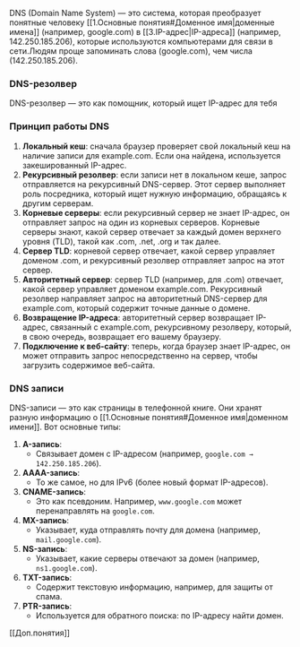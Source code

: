 DNS (Domain Name System) — это система, которая преобразует понятные человеку [[1.Основные понятия#Доменное имя|доменные имена]] (например, google.com) в [[3.IP-адрес|IP-адреса]] (например, 142.250.185.206), которые используются компьютерами для связи в сети.Людям проще запоминать слова (google.com), чем числа (142.250.185.206).
### DNS-резолвер
DNS-резолвер — это как помощник, который ищет IP-адрес для тебя 
### Принцип работы DNS
1. **Локальный кеш**: сначала браузер проверяет свой локальный кеш на наличие записи для example.com. Если она найдена, используется закешированный IP-адрес.
2. **Рекурсивный резолвер**: если записи нет в локальном кеше, запрос отправляется на рекурсивный DNS-сервер. Этот сервер выполняет роль посредника, который ищет нужную информацию, обращаясь к другим серверам.
3. **Корневые серверы**: если рекурсивный сервер не знает IP-адрес, он отправляет запрос на один из корневых серверов. Корневые серверы знают, какой сервер отвечает за каждый домен верхнего уровня (TLD), такой как .com, .net, .org и так далее.
4. **Сервер TLD**: корневой сервер отвечает, какой сервер управляет доменом .com, и рекурсивный резолвер отправляет запрос на этот сервер.
5. **Авторитетный сервер**: сервер TLD (например, для .com) отвечает, какой сервер управляет доменом example.com. Рекурсивный резолвер направляет запрос на авторитетный DNS-сервер для example.com, который содержит точные данные о домене.
6. **Возвращение IP-адреса**: авторитетный сервер возвращает IP-адрес, связанный с example.com, рекурсивному резолверу, который, в свою очередь, возвращает его вашему браузеру.
7. **Подключение к веб-сайту**: теперь, когда браузер знает IP-адрес, он может отправить запрос непосредственно на сервер, чтобы загрузить содержимое веб-сайта.
### DNS записи 
DNS-записи — это как страницы в телефонной книге. Они хранят разную информацию о [[1.Основные понятия#Доменное имя|доменном имени]]. Вот основные типы:
1. **A-запись**:
    - Связывает домен с IP-адресом (например, `google.com → 142.250.185.206`).
2. **AAAA-запись**:
    - То же самое, но для IPv6 (более новый формат IP-адресов).
3. **CNAME-запись**:
    - Это как псевдоним. Например, `www.google.com` может перенаправлять на `google.com`.
4. **MX-запись**:
    - Указывает, куда отправлять почту для домена (например, `mail.google.com`).
5. **NS-запись**:
    - Указывает, какие серверы отвечают за домен (например, `ns1.google.com`).
6. **TXT-запись**:
    - Содержит текстовую информацию, например, для защиты от спама.
7. **PTR-запись**:
    - Используется для обратного поиска: по IP-адресу найти домен.

[[Доп.понятия]]